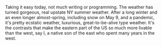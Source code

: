 Taking it easy today, not much writing or programming. The weather has turned gorgeous, real upstate NY summer weather. After a long winter and an even longer almost-spring, including snow on May 9, and a pandemic, it's pretty ecstatic weather, luxurious, great-to-be-alive type weather. It's the contrasts that make the eastern part of the US so much more livable than the west, say I, a native son of the east who spent many years in the west. 

